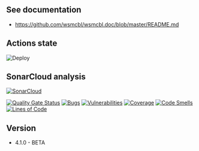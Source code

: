 ## See documentation

* https://github.com/wsmcbl/wsmcbl.doc/blob/master/README.md

## Actions state

![Deploy](https://github.com/wsmcbl/wsmcbl.back/actions/workflows/deploy.yml/badge.svg?branch=master)

## SonarCloud analysis

[![SonarCloud](https://sonarcloud.io/images/project_badges/sonarcloud-black.svg)](https://sonarcloud.io/summary/new_code?id=wsmcbl_wsmcbl.back)

[![Quality Gate Status](https://sonarcloud.io/api/project_badges/measure?project=wsmcbl_wsmcbl.back&metric=alert_status)](https://sonarcloud.io/summary/new_code?id=wsmcbl_wsmcbl.back)
[![Bugs](https://sonarcloud.io/api/project_badges/measure?project=wsmcbl_wsmcbl.back&metric=bugs)](https://sonarcloud.io/summary/new_code?id=wsmcbl_wsmcbl.back)
[![Vulnerabilities](https://sonarcloud.io/api/project_badges/measure?project=wsmcbl_wsmcbl.back&metric=vulnerabilities)](https://sonarcloud.io/summary/new_code?id=wsmcbl_wsmcbl.back)
[![Coverage](https://sonarcloud.io/api/project_badges/measure?project=wsmcbl_wsmcbl.back&metric=coverage)](https://sonarcloud.io/summary/new_code?id=wsmcbl_wsmcbl.back)
[![Code Smells](https://sonarcloud.io/api/project_badges/measure?project=wsmcbl_wsmcbl.back&metric=code_smells)](https://sonarcloud.io/summary/new_code?id=wsmcbl_wsmcbl.back)
[![Lines of Code](https://sonarcloud.io/api/project_badges/measure?project=wsmcbl_wsmcbl.back&metric=ncloc)](https://sonarcloud.io/summary/new_code?id=wsmcbl_wsmcbl.back)

## Version

* 4.1.0 - BETA
